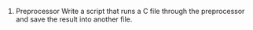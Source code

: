 1. Preprocessor
Write a script that runs a C file through the preprocessor and save the result into another file.

